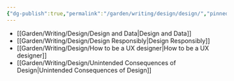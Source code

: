 ```yaml
---
{"dg-publish":true,"permalink":"/garden/writing/design/design/","pinned":true}
---
```



- [[Garden/Writing/Design/Design and Data\|Design and Data]]
- [[Garden/Writing/Design/Design Responsibly\|Design Responsibly]]
- [[Garden/Writing/Design/How to be a UX designer\|How to be a UX designer]]
- [[Garden/Writing/Design/Unintended Consequences of Design\|Unintended Consequences of Design]]


